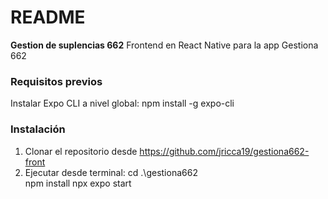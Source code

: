 # README #

**Gestion de suplencias 662** 
Frontend en React Native para la app Gestiona 662

### Requisitos previos
Instalar Expo CLI a nivel global:    npm install -g expo-cli

### Instalación
1. Clonar el repositorio desde https://github.com/jricca19/gestiona662-front
2. Ejecutar desde terminal:
    cd .\gestiona662\
    npm install
    npx expo start
